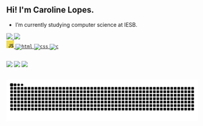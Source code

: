 ## Hi! I'm Caroline Lopes.

- I’m currently studying computer science at IESB.  
<div>
<a href="https://github.com/lpmtm/github-readme-stats">
<img width="350em" src="https://github-readme-stats.vercel.app/api/top-langs/?username=lpmtm&layout=compact&theme=tokyonight&hide_border=true&cache_seconds=60" />
<img width="350em" src="https://github-readme-stats.vercel.app/api?username=lpmtm&show_icons=true&include_all_commits=true&theme=tokyonight&hide_border=true&cache_seconds=1800" />
</div>  
<div>
<code><img height="20" alt="javascript" src="https://raw.githubusercontent.com/github/explore/80688e429a7d4ef2fca1e82350fe8e3517d3494d/topics/javascript/javascript.png"></code>
<code><img height="20" alt="html" src="https://cdn.jsdelivr.net/gh/devicons/devicon@latest/icons/html5/html5-original.svg"></code>
<code><img height="20" alt="css" src="https://cdn.jsdelivr.net/gh/devicons/devicon@latest/icons/css3/css3-original.svg"></code>
<code><img height="20" alt="c" src="https://cdn.jsdelivr.net/gh/devicons/devicon@latest/icons/c/c-original.svg"></code>
</div>

##

<div> 
  <a href="https://www.linkedin.com/in/caroline-lopes-martins-2911b734b/" target="_blank"><img src="https://img.shields.io/badge/-LinkedIn-%230077B5?style=for-the-badge&logo=linkedin&logoColor=white" target="_blank"></a>
  <a href="mailto:lpcarolinelopes@gmail.com"><img src="https://img.shields.io/badge/-Gmail-%23333?style=for-the-badge&logo=gmail&logoColor=white" target="_blank"></a>
  <a href="https://www.instagram.com/carol.lopees/" target="_blank"><img src="https://img.shields.io/badge/-Instagram-%23E4405F?style=for-the-badge&logo=instagram&logoColor=white" target="_blank"></a>
</div>

##

<picture>
  <source media="(prefers-color-scheme: dark)" srcset="https://raw.githubusercontent.com/lpmtm/lpmtm/output/github-contribution-grid-snake-dark.svg?palette=dracula">
  <source media="(prefers-color-scheme: light)" srcset="https://raw.githubusercontent.com/lpmtm/lpmtm/output/github-contribution-grid-snake.svg?palette=dracula">
  <img alt="github contribution grid snake animation" src="https://raw.githubusercontent.com/lpmtm/lpmtm/output/github-contribution-grid-snake.svg?palette=dracula">
</picture>


